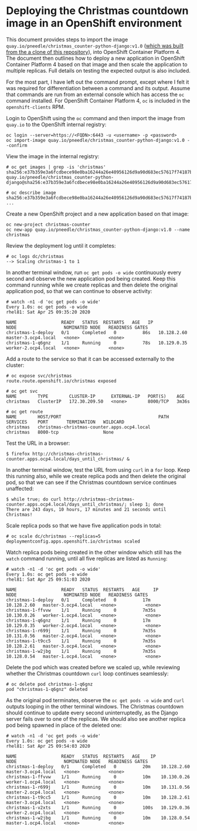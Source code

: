 # Deploying the Christmas countdown image in an OpenShift environment

This document provides steps to import the image `quay.io/pneedle/christmas_counter-python-django:v1.0` ([which was built from the a clone of this repository](python_django_tutorial.md)), into OpenShift Container Platform 4. The document then outlines how to deploy a new application in OpenShift Container Platform 4 based on that image and then scale the application to multiple replicas. Full details on testing the expected output is also included.

For the most part, I have left out the command prompt, except where I felt it was required for differentiation between a command and its output. Assume that commands are run from an external console which has access the `oc` command installed. For OpenShift Container Platform 4, `oc` is included in the `openshift-clients` RPM. 

Login to OpenShift using the `oc` command and then import the image from `quay.io` to the OpenShift internal registry:

~~~
oc login --server=https://<FQDN>:6443 -u <username> -p <password>
oc import-image quay.io/pneedle/christmas_counter-python-django:v1.0 --confirm
~~~

View the image in the internal registry:

~~~
# oc get images | grep -is 'christmas'
sha256:e37b359e3a6fcdbece98e0ba16244a26e40956126d9a90d683ec57617f74187b   quay.io/pneedle/christmas_counter-python-django@sha256:e37b359e3a6fcdbece98e0ba16244a26e40956126d9a90d683ec57617f74187b

# oc describe image sha256:e37b359e3a6fcdbece98e0ba16244a26e40956126d9a90d683ec57617f74187b
...
~~~

Create a new OpenShift project and a new application based on that image:

~~~
oc new-project christmas-counter
oc new-app quay.io/pneedle/christmas_counter-python-django:v1.0 --name christmas
~~~

Review the deployment log until it completes:

~~~
# oc logs dc/christmas
--> Scaling christmas-1 to 1
~~~

In another terminal window, run `oc get pods -o wide` continuously every second and observe the new application pod being created. Keep this command running while we create replicas and then delete the original application pod, so that we can continue to observe activity:

~~~
# watch -n1 -d 'oc get pods -o wide'
Every 1.0s: oc get pods -o wide                                                                         rhel81: Sat Apr 25 09:35:20 2020

NAME                 READY   STATUS	 RESTARTS   AGE   IP            NODE                  NOMINATED NODE   READINESS GATES
christmas-1-deploy   0/1     Completed   0          86s   10.128.2.60   master-3.ocp4.local   <none>           <none>
christmas-1-q6gnz    1/1     Running     0          78s   10.129.0.35   worker-2.ocp4.local   <none>           <none>
~~~

Add a route to the service so that it can be accessed externally to the cluster:

~~~
# oc expose svc/christmas
route.route.openshift.io/christmas exposed

# oc get svc
NAME        TYPE        CLUSTER-IP      EXTERNAL-IP   PORT(S)    AGE
christmas   ClusterIP   172.30.209.50   <none>        8000/TCP   3m36s

# oc get route
NAME        HOST/PORT                                     PATH   SERVICES    PORT       TERMINATION   WILDCARD
christmas   christmas-christmas-counter.apps.ocp4.local          christmas   8000-tcp                 None
~~~

Test the URL in a browser:

~~~
$ firefox http://christmas-christmas-counter.apps.ocp4.local/days_until_christmas/ &
~~~

In another terminal window, test the URL from using `curl` in a `for` loop. Keep this running also, while we create replica pods and then delete the original pod, so that we can see if the Christmas countdown service continues unaffected:

~~~
$ while true; do curl http://christmas-christmas-counter.apps.ocp4.local/days_until_christmas/; sleep 1; done
There are 243 days, 10 hours, 17 minutes and 21 seconds until Christmas!
~~~

Scale replica pods so that we have five application pods in total:

~~~
# oc scale dc/christmas --replicas=5
deploymentconfig.apps.openshift.io/christmas scaled
~~~

Watch replica pods being created in the other window which still has the `watch` command running, until all five replicas are listed as `Running`:

~~~
# watch -n1 -d 'oc get pods -o wide'
Every 1.0s: oc get pods -o wide                                                                         rhel81: Sat Apr 25 09:51:03 2020

NAME                 READY   STATUS	 RESTARTS   AGE     IP            NODE                  NOMINATED NODE   READINESS GATES
christmas-1-deploy   0/1     Completed   0          17m     10.128.2.60   master-3.ocp4.local   <none>           <none>
christmas-1-ffvvw    1/1     Running     0          7m35s   10.130.0.26   worker-1.ocp4.local   <none>           <none>
christmas-1-q6gnz    1/1     Running     0          17m     10.129.0.35   worker-2.ocp4.local   <none>           <none>
christmas-1-r699j    1/1     Running     0          7m35s   10.131.0.56   master-2.ocp4.local   <none>           <none>
christmas-1-t9cc5    1/1     Running     0          7m35s   10.128.2.61   master-3.ocp4.local   <none>           <none>
christmas-1-w2jbg    1/1     Running     0          7m35s   10.128.0.54   master-1.ocp4.local   <none>           <none>
~~~

Delete the pod which was created before we scaled up, while reviewing whether the Christmas countdown `curl` loop continues seamlessly:

~~~
# oc delete pod christmas-1-q6gnz
pod "christmas-1-q6gnz" deleted
~~~

As the original pod terminates, observe the `oc get pods -o wide` and `curl` outputs looping in the other terminal windows. The Christmas countdown should continue to update every second uninterruptedly, as the Django server fails over to one of the replicas. We should also see another replica pod being spawned in place of the deleted one:

~~~
# watch -n1 -d 'oc get pods -o wide'
Every 1.0s: oc get pods -o wide                                                                         rhel81: Sat Apr 25 09:54:03 2020

NAME                 READY   STATUS	 RESTARTS   AGE    IP            NODE                  NOMINATED NODE   READINESS GATES
christmas-1-deploy   0/1     Completed   0          20m    10.128.2.60   master-3.ocp4.local   <none>           <none>
christmas-1-ffvvw    1/1     Running     0          10m    10.130.0.26   worker-1.ocp4.local   <none>           <none>
christmas-1-r699j    1/1     Running     0          10m    10.131.0.56   master-2.ocp4.local   <none>           <none>
christmas-1-t9cc5    1/1     Running     0          10m    10.128.2.61   master-3.ocp4.local   <none>           <none>
christmas-1-v2xts    1/1     Running     0          100s   10.129.0.36   worker-2.ocp4.local   <none>           <none>
christmas-1-w2jbg    1/1     Running     0          10m    10.128.0.54   master-1.ocp4.local   <none>           <none>
~~~
